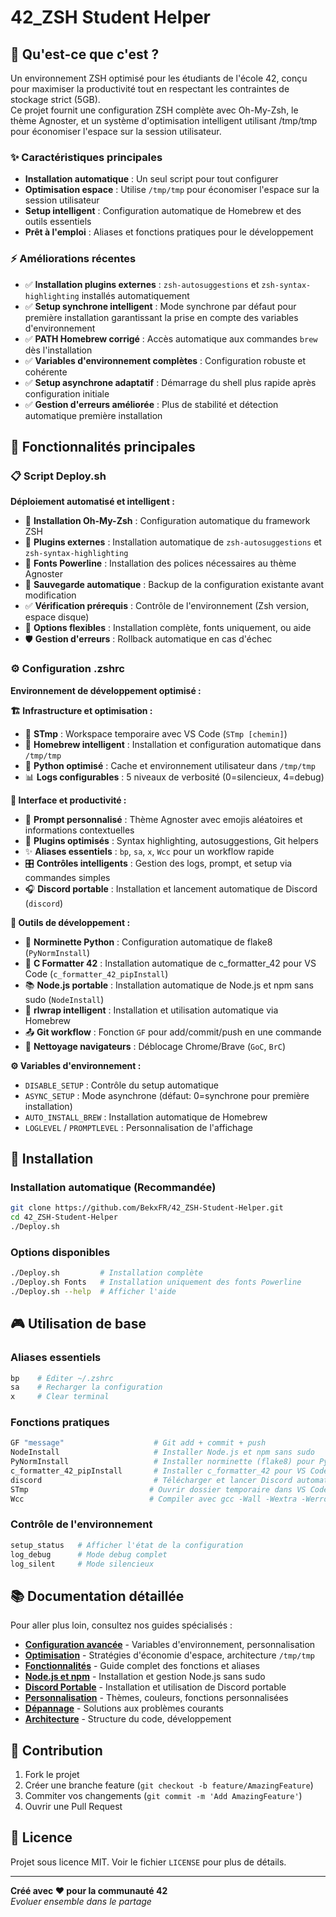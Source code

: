# 42_ZSH Student Helper

## 🎯 Qu'est-ce que c'est ?

Un environnement ZSH optimisé pour les étudiants de l'école 42, conçu pour maximiser la productivité tout en respectant les contraintes de stockage strict (5GB).  
Ce projet fournit une configuration ZSH complète avec Oh-My-Zsh, le thème Agnoster, et un système d'optimisation intelligent utilisant /tmp/tmp pour économiser l'espace sur la session utilisateur.

### ✨ Caractéristiques principales

- **Installation automatique** : Un seul script pour tout configurer
- **Optimisation espace** : Utilise `/tmp/tmp` pour économiser l'espace sur la session utilisateur
- **Setup intelligent** : Configuration automatique de Homebrew et des outils essentiels
- **Prêt à l'emploi** : Aliases et fonctions pratiques pour le développement

### ⚡ Améliorations récentes

- ✅ **Installation plugins externes** : `zsh-autosuggestions` et `zsh-syntax-highlighting` installés automatiquement
- ✅ **Setup synchrone intelligent** : Mode synchrone par défaut pour première installation garantissant la prise en compte des variables d'environnement
- ✅ **PATH Homebrew corrigé** : Accès automatique aux commandes `brew` dès l'installation
- ✅ **Variables d'environnement complètes** : Configuration robuste et cohérente
- ✅ **Setup asynchrone adaptatif** : Démarrage du shell plus rapide après configuration initiale
- ✅ **Gestion d'erreurs améliorée** : Plus de stabilité et détection automatique première installation

## 📑 Fonctionnalités principales

### 📋 Script Deploy.sh

**Déploiement automatisé et intelligent :**

- 🔧 **Installation Oh-My-Zsh** : Configuration automatique du framework ZSH
- 🔌 **Plugins externes** : Installation automatique de `zsh-autosuggestions` et `zsh-syntax-highlighting`
- 🎨 **Fonts Powerline** : Installation des polices nécessaires au thème Agnoster
- 💾 **Sauvegarde automatique** : Backup de la configuration existante avant modification
- ✅ **Vérification prérequis** : Contrôle de l'environnement (Zsh version, espace disque)
- 🔄 **Options flexibles** : Installation complète, fonts uniquement, ou aide
- 🛡️ **Gestion d'erreurs** : Rollback automatique en cas d'échec

### ⚙️ Configuration .zshrc

**Environnement de développement optimisé :**

**🏗️ Infrastructure et optimisation :**

- 📁 **STmp** : Workspace temporaire avec VS Code (`STmp [chemin]`)
- 🍺 **Homebrew intelligent** : Installation et configuration automatique dans `/tmp/tmp`
- 🐍 **Python optimisé** : Cache et environnement utilisateur dans `/tmp/tmp`
- 📊 **Logs configurables** : 5 niveaux de verbosité (0=silencieux, 4=debug)

**🎨 Interface et productivité :**

- 🌈 **Prompt personnalisé** : Thème Agnoster avec emojis aléatoires et informations contextuelles
- 🔌 **Plugins optimisés** : Syntax highlighting, autosuggestions, Git helpers
- ✨ **Aliases essentiels** : `bp`, `sa`, `x`, `Wcc` pour un workflow rapide
- 🎛️ **Contrôles intelligents** : Gestion des logs, prompt, et setup via commandes simples
- 🎧 **Discord portable** : Installation et lancement automatique de Discord (`discord`)

**🔧 Outils de développement :**

- 📏 **Norminette Python** : Configuration automatique de flake8 (`PyNormInstall`)
- 🎨 **C Formatter 42** : Installation automatique de c_formatter_42 pour VS Code (`c_formatter_42_pipInstall`)
- 📚 **Node.js portable** : Installation automatique de Node.js et npm sans sudo (`NodeInstall`)
- 🔄 **rlwrap intelligent** : Installation et utilisation automatique via Homebrew
- 📤 **Git workflow** : Fonction `GF` pour add/commit/push en une commande
- 🧹 **Nettoyage navigateurs** : Déblocage Chrome/Brave (`GoC`, `BrC`)

**⚙️ Variables d'environnement :**

- `DISABLE_SETUP` : Contrôle du setup automatique
- `ASYNC_SETUP` : Mode asynchrone (défaut: 0=synchrone pour première installation)
- `AUTO_INSTALL_BREW` : Installation automatique de Homebrew
- `LOGLEVEL` / `PROMPTLEVEL` : Personnalisation de l'affichage

## 💾 Installation

### Installation automatique (Recommandée)

```bash
git clone https://github.com/BekxFR/42_ZSH-Student-Helper.git
cd 42_ZSH-Student-Helper
./Deploy.sh
```

### Options disponibles

```bash
./Deploy.sh         # Installation complète
./Deploy.sh Fonts   # Installation uniquement des fonts Powerline
./Deploy.sh --help  # Afficher l'aide
```

## 🎮 Utilisation de base

### Aliases essentiels

```bash
bp    # Éditer ~/.zshrc
sa    # Recharger la configuration
x     # Clear terminal
```

### Fonctions pratiques

```bash
GF "message"                    # Git add + commit + push
NodeInstall                     # Installer Node.js et npm sans sudo
PyNormInstall                   # Installer norminette (flake8) pour Python
c_formatter_42_pipInstall       # Installer c_formatter_42 pour VS Code 42 C-Format
discord                         # Télécharger et lancer Discord automatiquement
STmp                           # Ouvrir dossier temporaire dans VS Code
Wcc                            # Compiler avec gcc -Wall -Wextra -Werror
```

### Contrôle de l'environnement

```bash
setup_status   # Afficher l'état de la configuration
log_debug      # Mode debug complet
log_silent     # Mode silencieux
```

## 📚 Documentation détaillée

Pour aller plus loin, consultez nos guides spécialisés :

- **[Configuration avancée](docs/CONFIGURATION.md)** - Variables d'environnement, personnalisation
- **[Optimisation](docs/OPTIMIZATION.md)** - Stratégies d'économie d'espace, architecture `/tmp/tmp`
- **[Fonctionnalités](docs/FEATURES.md)** - Guide complet des fonctions et aliases
- **[Node.js et npm](docs/NODEJS.md)** - Installation et gestion Node.js sans sudo
- **[Discord Portable](docs/DISCORD.md)** - Installation et utilisation de Discord portable
- **[Personnalisation](docs/CUSTOMIZATION.md)** - Thèmes, couleurs, fonctions personnalisées
- **[Dépannage](docs/TROUBLESHOOTING.md)** - Solutions aux problèmes courants
- **[Architecture](docs/ARCHITECTURE.md)** - Structure du code, développement

## 🤝 Contribution

1. Fork le projet
2. Créer une branche feature (`git checkout -b feature/AmazingFeature`)
3. Commiter vos changements (`git commit -m 'Add AmazingFeature'`)
4. Ouvrir une Pull Request

## 📄 Licence

Projet sous licence MIT. Voir le fichier `LICENSE` pour plus de détails.

---

**Créé avec ❤️ pour la communauté 42**  
_Evoluer ensemble dans le partage_
